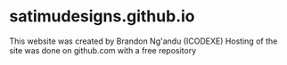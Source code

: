 # satimudesigns.github.io
This website was created by Brandon Ng'andu (ICODEXE)
Hosting of the site was done on github.com with a free repository
